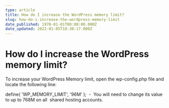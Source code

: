 ```yaml
---
type: article
title: How do I increase the WordPress memory limit?
slug: how-do-i-increase-the-wordpress-memory-limit
date_published: 1970-01-01T00:00:00.000Z
date_updated: 2022-01-05T18:30:17.000Z
---
```


# How do I increase the WordPress memory limit?

To increase your WordPress Memory limit, open the wp-config.php file and locate the following line:

define( 'WP_MEMORY_LIMIT', '96M' );  -  You will need to change its value to up to 768M on all  shared hosting accounts.